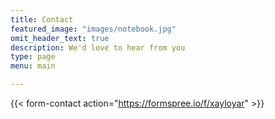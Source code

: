 ```yaml
---
title: Contact
featured_image: "images/notebook.jpg"
omit_header_text: true
description: We'd love to hear from you
type: page
menu: main

---
```



{{< form-contact action="https://formspree.io/f/xayloyar" >}}
